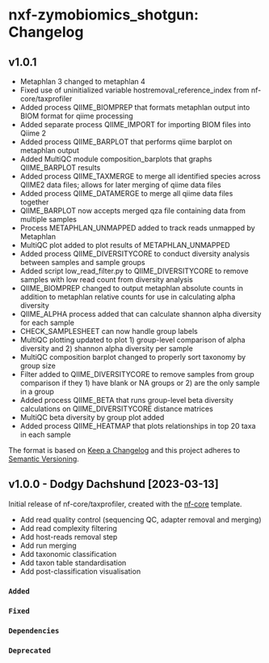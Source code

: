 # nxf-zymobiomics_shotgun: Changelog

## v1.0.1 

- Metaphlan 3 changed to metaphlan 4
- Fixed use of uninitialized variable hostremoval_reference_index from nf-core/taxprofiler
- Added process QIIME_BIOMPREP that formats metaphlan output into BIOM format for qiime processing
- Added separate process QIIME_IMPORT for importing BIOM files into Qiime 2
- Added process QIIME_BARPLOT that performs qiime barplot on metaphlan output
- Added MultiQC module composition_barplots that graphs QIIME_BARPLOT results
- Added process QIIME_TAXMERGE to merge all identified species across QIIME2 data files; allows for later merging of qiime data files
- Added process QIIME_DATAMERGE to merge all qiime data files together
- QIIME_BARPLOT now accepts merged qza file containing data from multiple samples
- Process METAPHLAN_UNMAPPED added to track reads unmapped by Metaphlan
- MultiQC plot added to plot results of METAPHLAN_UNMAPPED
- Added process QIIME_DIVERSITYCORE to conduct diversity analysis between samples and sample groups
- Added script low_read_filter.py to QIIME_DIVERSITYCORE to remove samples with low read count from diversity analysis
- QIIME_BIOMPREP changed to output metaphlan absolute counts in addition to metaphlan relative counts for use in calculating alpha diversity
- QIIME_ALPHA process added that can calculate shannon alpha diversity for each sample
- CHECK_SAMPLESHEET can now handle group labels
- MultiQC plotting updated to plot 1) group-level comparison of alpha diversity and 2) shannon alpha diversity per sample
- MultiQC composition barplot changed to properly sort taxonomy by group size
- Filter added to QIIME_DIVERSITYCORE to remove samples from group comparison if they 1) have blank or NA groups or 2) are the only sample in a group
- Added process QIIME_BETA that runs group-level beta diversity calculations on QIIME_DIVERSITYCORE distance matrices
- MultiQC beta diversity by group plot added
- Added process QIIME_HEATMAP that plots relationships in top 20 taxa in each sample


The format is based on [Keep a Changelog](https://keepachangelog.com/en/1.0.0/)
and this project adheres to [Semantic Versioning](https://semver.org/spec/v2.0.0.html).

## v1.0.0 - Dodgy Dachshund [2023-03-13]

Initial release of nf-core/taxprofiler, created with the [nf-core](https://nf-co.re/) template.

- Add read quality control (sequencing QC, adapter removal and merging)
- Add read complexity filtering
- Add host-reads removal step
- Add run merging
- Add taxonomic classification
- Add taxon table standardisation
- Add post-classification visualisation

### `Added`

### `Fixed`

### `Dependencies`

### `Deprecated`
